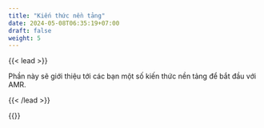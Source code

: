 ```yaml
---
title: "Kiến thức nền tảng"
date: 2024-05-08T06:35:19+07:00
draft: false
weight: 5
---
```


{{< lead >}}

Phần này sẽ giới thiệu tới các bạn một số kiến thức nền tảng để bắt đầu với AMR.

{{< /lead >}}

{{<childpages>}}